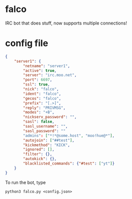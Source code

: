 # falco

IRC bot that does stuff, now supports multiple connections!

# config file

```json
{
    "server1": {
        "netname": "server1",
        "active": true,
        "server": "irc.moo.net",
        "port": 6697,
        "ssl": true,
        "nick": "falco",
        "ident": "falco",
        "gecos": "falco",
        "prefix": "[.>]",
        "reply": "PRIVMSG",
        "modes": "+B",
        "nickserv_password": "",
        "sasl": false,
        "sasl_username": "",
        "sasl_password": ""
        "admins": ["*!*@some.host", "moo!hue@*"],
        "autojoin": ["##test"],
        "kickmethod": "KICK",
        "ignored": [],
        "filter": {},
        "autokick": {},
        "blacklisted_commands": {"#test": ["yt"]}
    }
}

```

To run the bot, type
```
python3 falco.py <config.json>
```
